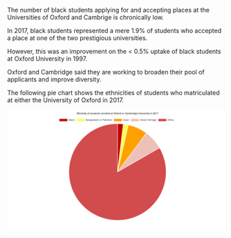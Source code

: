 The number of black students applying for and accepting places at the Universities of Oxford and Cambrige is chronically low.

In 2017, black students represented a mere 1.9% of students who accepted a place at one of the two prestigious universities.

However, this was an improvement on the < 0.5% uptake of black students at Oxford University in 1997.

Oxford and Cambridge said they are working to broaden their pool of applicants and improve diversity.

The following pie chart shows the ethnicities of students who matriculated at either the University of Oxford in 2017.

![oxford](oxford.png)